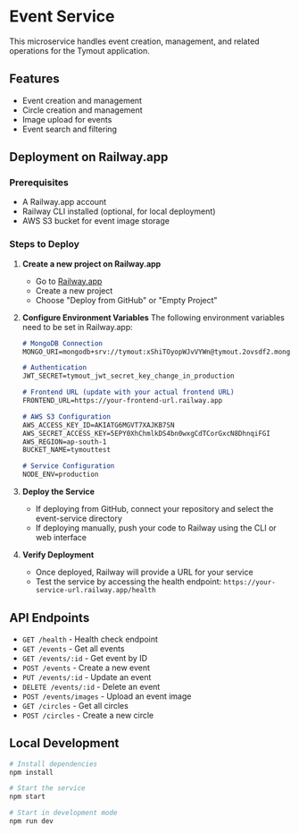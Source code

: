 # Event Service

This microservice handles event creation, management, and related operations for the Tymout application.

## Features

- Event creation and management
- Circle creation and management
- Image upload for events
- Event search and filtering

## Deployment on Railway.app

### Prerequisites

- A Railway.app account
- Railway CLI installed (optional, for local deployment)
- AWS S3 bucket for event image storage

### Steps to Deploy

1. **Create a new project on Railway.app**
   - Go to [Railway.app](https://railway.app/)
   - Create a new project
   - Choose "Deploy from GitHub" or "Empty Project"

2. **Configure Environment Variables**
   The following environment variables need to be set in Railway.app:
   
   ```markdown
   # MongoDB Connection
   MONGO_URI=mongodb+srv://tymout:xShiTOyopWJvVYWn@tymout.2ovsdf2.mongodb.net/
   
   # Authentication
   JWT_SECRET=tymout_jwt_secret_key_change_in_production
   
   # Frontend URL (update with your actual frontend URL)
   FRONTEND_URL=https://your-frontend-url.railway.app
   
   # AWS S3 Configuration
   AWS_ACCESS_KEY_ID=AKIATG6MGVT7XAJKB7SN
   AWS_SECRET_ACCESS_KEY=5EPY0XhChmlkDS4bn0wxgCdTCorGxcN8DhnqiFGI
   AWS_REGION=ap-south-1
   BUCKET_NAME=tymouttest
   
   # Service Configuration
   NODE_ENV=production
   ```

3. **Deploy the Service**
   - If deploying from GitHub, connect your repository and select the event-service directory
   - If deploying manually, push your code to Railway using the CLI or web interface

4. **Verify Deployment**
   - Once deployed, Railway will provide a URL for your service
   - Test the service by accessing the health endpoint: `https://your-service-url.railway.app/health`

## API Endpoints

- `GET /health` - Health check endpoint
- `GET /events` - Get all events
- `GET /events/:id` - Get event by ID
- `POST /events` - Create a new event
- `PUT /events/:id` - Update an event
- `DELETE /events/:id` - Delete an event
- `POST /events/images` - Upload an event image
- `GET /circles` - Get all circles
- `POST /circles` - Create a new circle

## Local Development

```bash
# Install dependencies
npm install

# Start the service
npm start

# Start in development mode
npm run dev
```
